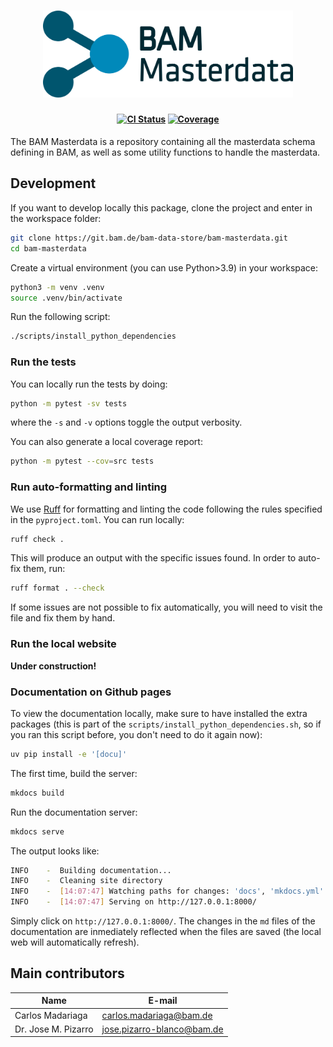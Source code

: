<h1 align="center">
  <picture>
    <source srcset="https://github.com/BAMresearch/bam-masterdata/raw/main/docs/assets/bammasterdata_blue_transparent_text.png">
    <img src="https://github.com/BAMresearch/bam-masterdata/raw/main/docs/assets/bammasterdata_blue_transparent_text.png"
         alt="BAM Masterdata"
         style="width: 25rem">
  </picture>
</h1>


<h4 align="center">

[![CI Status](https://github.com/BAMresearch/bam-masterdata/actions/workflows/actions.yml/badge.svg)](https://github.com/BAMresearch/bam-masterdata/actions/workflows/actions.yml/badge.svg)
[![Coverage](https://coveralls.io/repos/github/BAMresearch/bam-masterdata/badge.svg?branch=main)](https://coveralls.io/repos/github/BAMresearch/bam-masterdata/badge.svg?branch=main)

</h4>

The BAM Masterdata is a repository containing all the masterdata schema defining in BAM, as well as some utility functions to handle the masterdata.

<!--
## Getting started

 Add here installation instructions once the package is deployed -->

## Development

If you want to develop locally this package, clone the project and enter in the workspace folder:

```sh
git clone https://git.bam.de/bam-data-store/bam-masterdata.git
cd bam-masterdata
```

Create a virtual environment (you can use Python>3.9) in your workspace:

```sh
python3 -m venv .venv
source .venv/bin/activate
```

Run the following script:

```sh
./scripts/install_python_dependencies
```

### Run the tests

You can locally run the tests by doing:

```sh
python -m pytest -sv tests
```

where the `-s` and `-v` options toggle the output verbosity.

You can also generate a local coverage report:

```sh
python -m pytest --cov=src tests
```

### Run auto-formatting and linting

We use [Ruff](https://docs.astral.sh/ruff/) for formatting and linting the code following the rules specified in the `pyproject.toml`. You can run locally:

```sh
ruff check .
```

This will produce an output with the specific issues found. In order to auto-fix them, run:

```sh
ruff format . --check
```

If some issues are not possible to fix automatically, you will need to visit the file and fix them by hand.

### Run the local website

**Under construction!**

<!-- ### Debugging

For interactive debugging of the tests, use `pytest` with the `--pdb` flag. We recommend using an IDE for debugging, e.g., _VSCode_. If that is the case, add the following snippet to your `.vscode/launch.json`:
```json
{
  "configurations": [
      {
        "name": "<descriptive tag>",
        "type": "debugpy",
        "request": "launch",
        "cwd": "${workspaceFolder}",
        "program": "${workspaceFolder}/.pyenv/bin/pytest",
        "justMyCode": true,
        "env": {
            "_PYTEST_RAISE": "1"
        },
        "args": [
            "-sv",
            "--pdb",
            "<path-to-plugin-tests>",
        ]
    }
  ]
}
```

where `<path-to-plugin-tests>` must be changed to the local path to the test module to be debugged.

The settings configuration file `.vscode/settings.json` automatically applies the linting and formatting upon saving the modified file. -->

### Documentation on Github pages

To view the documentation locally, make sure to have installed the extra packages (this is part of the `scripts/install_python_dependencies.sh`, so if you ran this script before, you don't need to do it again now):

```sh
uv pip install -e '[docu]'
```

The first time, build the server:

```sh
mkdocs build
```

Run the documentation server:

```sh
mkdocs serve
```

The output looks like:

```sh
INFO    -  Building documentation...
INFO    -  Cleaning site directory
INFO    -  [14:07:47] Watching paths for changes: 'docs', 'mkdocs.yml'
INFO    -  [14:07:47] Serving on http://127.0.0.1:8000/
```

Simply click on `http://127.0.0.1:8000/`. The changes in the `md` files of the documentation are inmediately reflected when the files are saved (the local web will automatically refresh).

## Main contributors

| Name                | E-mail                                                       |
| ------------------- | ------------------------------------------------------------ |
| Carlos Madariaga    | [carlos.madariaga@bam.de](mailto:carlos.madariaga@bam.de)       |
| Dr. Jose M. Pizarro | [jose.pizarro-blanco@bam.de](mailto:jose.pizarro-blanco@bam.de) |
